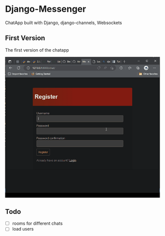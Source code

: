 # Django-Messenger

ChatApp built with Django, django-channels, Websockets

## First Version

The first version of the chatapp

![django-messenger preview](https://github.com/Avivar101/Django-messenger/blob/main/media/messenger_app_v1.gif)

## Todo

* [ ] rooms for different chats
* [ ] load users
